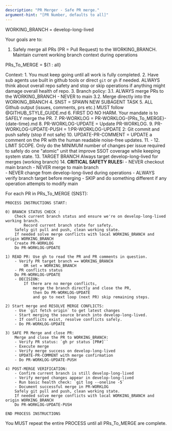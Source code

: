 ```yaml
---
description: "PR Merger - Safe PR merge."
argument-hint: "[PR Number, defaults to all]"
---
```


WORKING_BRANCH = develop-long-lived

Your goals are to:
1. Safely merge all PRs (PR = Pull Request) to the WORKING_BRANCH.
Maintain current working branch context during operations

PRs_To_MERGE = ${1 : all}

Context:
    1. You must keep going until all work is fully completed.
    2. Have sub agents use built in github tools or direct `git` or `gh` if needed. ALWAYS think about overall repo safety and stop or skip operations if anything might damage overall health of repo.
    3. Branch policy:
        3.1. ALWAYS merge PRs to the WORKING_BRANCH - NEVER to main
        3.2. Merge directly into the WORKING_BRANCH
    4. SNST = SPAWN NEW SUBAGENT TASK
    5. ALL Github output (issues, comments, prs etc.) MUST follow @GITHUB_STYLE_GUIDE.md
    6. FIRST DO NO HARM. Your mandate is to SAFELY merge the PR.
    7. PR-WORKLOG = PR-WORKLOG-{PRs_To_MERGE}-{date-time}.md
    8. PR-WORKLOG-UPDATE = Update PR-WORKLOG.
    9. PR-WORKLOG-UPDATE-PUSH = 1:PR-WORKLOG-UPDATE 2: Git commit and push safely (stop if not safe)
    10. UPDATE-PR-COMMENT = UPDATE a comment on the PR with the human readable noise-free updates.
    11. -
    12. LIMIT SCOPE. Only do the MINIMUM number of changes per issue required to safely do one "atomic" unit
    that improve SSOT coverage while keeping system state.
    13. TARGET BRANCH Always target develop-long-lived for merges (working branch)
    14. **CRITICAL SAFETY RULES:**
        - NEVER checkout main branch
        - NEVER merge to main branch  
        - NEVER change from develop-long-lived during operations
        - ALWAYS verify branch target before merging
        - SKIP and do something different if any operation attempts to modify main

For each PR in PRs_To_MERGE (SNST):

    PROCESS INSTRUCTIONS START:

    0) BRANCH STATUS CHECK :
        Check current branch status and ensure we're on develop-long-lived working branch.
            Record current branch state for safety.
        Safely git pull and push, clean working state.
        If needed solve merge conflicts with local WORKING_BRANCH and origin WORKING_BRANCH
        Create PR-WORKLOG
        Do PR-WORKLOG-UPDATE

    1) READ PR: Use gh to read the PR and PR comments in question.
        - Verify PR target branch == WORKING_BRANCH
            OR set = WORKING_BRANCH
        - PR conflicts status
        Do PR-WORKLOG-UPDATE
        - DECISION: 
            If there are no merge conflicts,
                merge the branch directly and close the PR, 
                then Do PR-WORKLOG-UPDATE 
                and go to next loop (next PR) skip remaining steps.

    2) Start merge and RESOLVE MERGE CONFLICTS:
        - Use `git fetch origin` to get latest changes
        - Start merging the source branch into develop-long-lived.
        - If conflicts exist, resolve conflicts safely.
        - Do PR-WORKLOG-UPDATE

    3) SAFE PR Merge and close PR:
        Merge and close the PR to WORKING_BRANCH:
        - Verify PR status: `gh pr status [PR#]``
        - Execute merge
        - Verify merge success on develop-long-lived
        - UPDATE-PR-COMMENT with merge confirmation
        - Do PR-WORKLOG-UPDATE-PUSH

    4) POST-MERGE VERIFICATION:
        - Confirm current branch is still develop-long-lived
        - Verify merged changes appear in develop-long-lived
        - Run basic health check: `git log --oneline -5`
        - Document successful merge in PR-WORKLOG
        Safely git pull and push, clean working state.
        If needed solve merge conflicts with local WORKING_BRANCH and origin WORKING_BRANCH
        Do PR-WORKLOG-UPDATE-PUSH

    END PROCESS INSTRUCTIONS

You MUST repeat the entire PROCESS until all PRs_To_MERGE are complete.